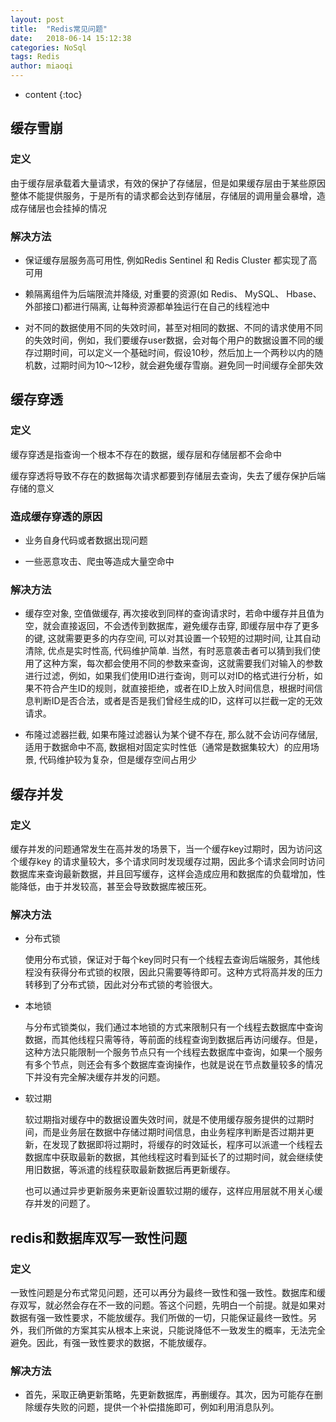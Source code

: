 ```yaml
---
layout: post
title:  "Redis常见问题"
date:   2018-06-14 15:12:38
categories: NoSql
tags: Redis
author: miaoqi
---
```


* content
{:toc}

## 缓存雪崩

### 定义

由于缓存层承载着大量请求，有效的保护了存储层，但是如果缓存层由于某些原因整体不能提供服务，于是所有的请求都会达到存储层，存储层的调用量会暴增，造成存储层也会挂掉的情况

### 解决方法

* 保证缓存层服务高可用性, 例如Redis Sentinel 和 Redis Cluster 都实现了高可用

* 赖隔离组件为后端限流并降级, 对重要的资源(如 Redis、 MySQL、 Hbase、外部接口)都进行隔离, 让每种资源都单独运行在自己的线程池中

* 对不同的数据使用不同的失效时间，甚至对相同的数据、不同的请求使用不同的失效时间，例如，我们要缓存user数据，会对每个用户的数据设置不同的缓存过期时间，可以定义一个基础时间，假设10秒，然后加上一个两秒以内的随机数，过期时间为10～12秒，就会避免缓存雪崩。避免同一时间缓存全部失效

## 缓存穿透

### 定义

缓存穿透是指查询一个根本不存在的数据，缓存层和存储层都不会命中

缓存穿透将导致不存在的数据每次请求都要到存储层去查询，失去了缓存保护后端存储的意义

### 造成缓存穿透的原因

* 业务自身代码或者数据出现问题

* 一些恶意攻击、爬虫等造成大量空命中

### 解决方法

* 缓存空对象, 空值做缓存, 再次接收到同样的查询请求时，若命中缓存并且值为空，就会直接返回，不会透传到数据库，避免缓存击穿, 即缓存层中存了更多的键, 这就需要更多的内存空间, 可以对其设置一个较短的过期时间, 让其自动清除, 优点是实时性高, 代码维护简单. 当然，有时恶意袭击者可以猜到我们使用了这种方案，每次都会使用不同的参数来查询，这就需要我们对输入的参数进行过滤，例如，如果我们使用ID进行查询，则可以对ID的格式进行分析，如果不符合产生ID的规则，就直接拒绝，或者在ID上放入时间信息，根据时间信息判断ID是否合法，或者是否是我们曾经生成的ID，这样可以拦截一定的无效请求。

* 布隆过滤器拦截, 如果布隆过滤器认为某个键不存在, 那么就不会访问存储层, 适用于数据命中不高, 数据相对固定实时性低（通常是数据集较大）的应用场景, 代码维护较为复杂，但是缓存空间占用少

## 缓存并发

### 定义

缓存并发的问题通常发生在高并发的场景下，当一个缓存key过期时，因为访问这个缓存key 的请求量较大，多个请求同时发现缓存过期，因此多个请求会同时访问数据库来查询最新数据，并且回写缓存，这样会造成应用和数据库的负载增加，性能降低，由于并发较高，甚至会导致数据库被压死。

### 解决方法

* 分布式锁

    使用分布式锁，保证对于每个key同时只有一个线程去查询后端服务，其他线程没有获得分布式锁的权限，因此只需要等待即可。这种方式将高并发的压力转移到了分布式锁，因此对分布式锁的考验很大。

* 本地锁

    与分布式锁类似，我们通过本地锁的方式来限制只有一个线程去数据库中查询数据，而其他线程只需等待，等前面的线程查询到数据后再访问缓存。但是，这种方法只能限制一个服务节点只有一个线程去数据库中查询，如果一个服务有多个节点，则还会有多个数据库查询操作，也就是说在节点数量较多的情况下并没有完全解决缓存并发的问题。

* 软过期

    软过期指对缓存中的数据设置失效时间，就是不使用缓存服务提供的过期时间，而是业务层在数据中存储过期时间信息，由业务程序判断是否过期并更新，在发现了数据即将过期时，将缓存的时效延长，程序可以派遣一个线程去数据库中获取最新的数据，其他线程这时看到延长了的过期时间，就会继续使用旧数据，等派遣的线程获取最新数据后再更新缓存。

    也可以通过异步更新服务来更新设置软过期的缓存，这样应用层就不用关心缓存并发的问题了。

## redis和数据库双写一致性问题

### 定义

一致性问题是分布式常见问题，还可以再分为最终一致性和强一致性。数据库和缓存双写，就必然会存在不一致的问题。答这个问题，先明白一个前提。就是如果对数据有强一致性要求，不能放缓存。我们所做的一切，只能保证最终一致性。另外，我们所做的方案其实从根本上来说，只能说降低不一致发生的概率，无法完全避免。因此，有强一致性要求的数据，不能放缓存。

### 解决方法

* 首先，采取正确更新策略，先更新数据库，再删缓存。其次，因为可能存在删除缓存失败的问题，提供一个补偿措施即可，例如利用消息队列。

    
    
    
    
    
    
    
    
    
    